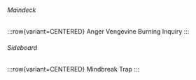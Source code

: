 ###### Maindeck

:::row{variant=CENTERED}
Anger
Vengevine
Burning Inquiry
:::

###### Sideboard

:::row{variant=CENTERED}
Mindbreak Trap
:::
